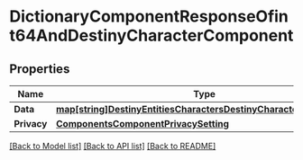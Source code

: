 # DictionaryComponentResponseOfint64AndDestinyCharacterComponent

## Properties
Name | Type | Description | Notes
------------ | ------------- | ------------- | -------------
**Data** | [**map[string]DestinyEntitiesCharactersDestinyCharacterComponent**](Destiny.Entities.Characters.DestinyCharacterComponent.md) |  | [optional] 
**Privacy** | [**ComponentsComponentPrivacySetting**](Components.ComponentPrivacySetting.md) |  | [optional] 

[[Back to Model list]](../README.md#documentation-for-models) [[Back to API list]](../README.md#documentation-for-api-endpoints) [[Back to README]](../README.md)


